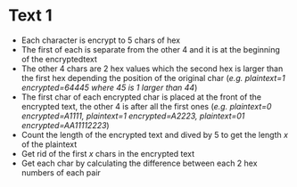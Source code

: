 # Text 1

* Each character is encrypt to 5 chars of hex
* The first of each is separate from the other 4 and it is at the beginning of the encryptedtext
* The other 4 chars are 2 hex values which the second hex is larger than the first hex depending the position of the original char (*e.g. plaintext=1 encrypted=64445 where 45 is 1 larger than 44*)
* The first char of each encrypted char is placed at the front of the encrypted text, the other 4 is after all the first ones (*e.g. plaintext=0 encrypted=A1111, plaintext=1 encrypted=A2223, plaintext=01 encrypted=AA11112223*)
* Count the length of the encrypted text and dived by 5 to get the length *x* of the plaintext
* Get rid of the first *x* chars in the encrypted text
* Get each char by calculating the difference between each 2 hex numbers of each pair
